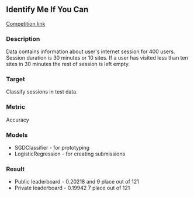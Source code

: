 ## Identify Me If You Can

[Competition link](https://www.kaggle.com/c/identify-me-if-you-can4/leaderboard)

### Description
Data contains information about user's internet session for 400 users. Session duration is 30 minutes or 10 sites.
If a user has visited less than ten sites in 30 minutes the rest of session is left empty.

### Target
Classify sessions in test data. 
 
### Metric
 Accuracy
 
### Models
 * SGDClassifier      - for prototyping 
 * LogisticRegression - for creating submissions
  
### Result
 * Public leaderboard  - 0.20218 and 9 place out of 121
 * Private leaderboard - 0.19942 7 place out of 121
